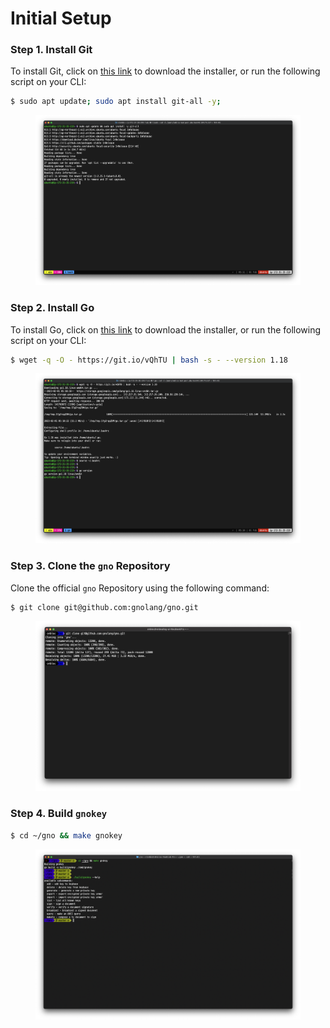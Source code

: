 # Initial Setup

### Step 1. Install Git

To install Git, click on [this link](https://git-scm.com/downloads) to download the installer, or run the following script on your CLI:

```bash
$ sudo apt update; sudo apt install git-all -y;
```

<figure><img src="../../.gitbook/assets/02_install_git.png" alt=""><figcaption></figcaption></figure>

### Step 2. Install Go

To install Go, click on [this link](https://go.dev/dl/) to download the installer, or run the following script on your CLI:

```bash
$ wget -q -O - https://git.io/vQhTU | bash -s - --version 1.18
```

<figure><img src="../../.gitbook/assets/01_install_golang.png" alt=""><figcaption></figcaption></figure>

### Step 3. Clone the `gno` Repository

Clone the official `gno` Repository using the following command:

```bash
$ git clone git@github.com:gnolang/gno.git
```

<figure><img src="../../.gitbook/assets/2-3.png" alt=""><figcaption></figcaption></figure>

### Step 4. Build `gnokey`&#x20;

```bash
$ cd ~/gno && make gnokey
```

<figure><img src="../../.gitbook/assets/Screenshot 2023-02-02 at 4.27.47 PM.png" alt=""><figcaption></figcaption></figure>
